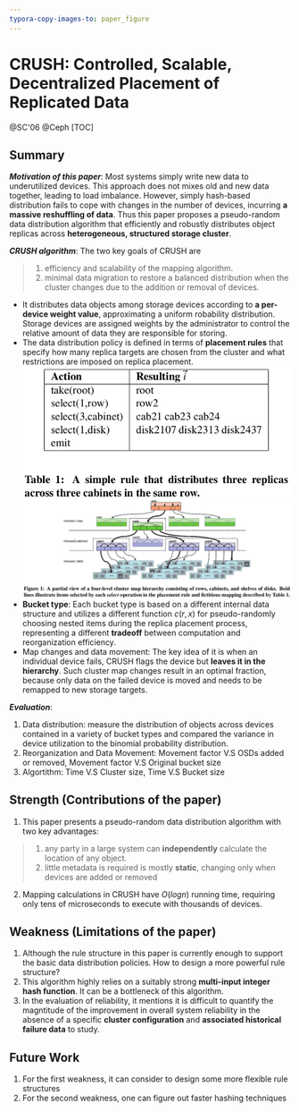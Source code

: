 ```yaml
---
typora-copy-images-to: paper_figure
---
```

# CRUSH: Controlled, Scalable, Decentralized Placement of Replicated Data
@SC'06 @Ceph
[TOC]

## Summary
***Motivation of this paper***: Most systems simply write new data to underutilized devices. This approach does not mixes old and new data together, leading to load imbalance. However, simply hash-based distribution fails to cope with changes in the number of devices, incurring **a massive reshuffling of data**. Thus this paper proposes a pseudo-random data distribution algorithm that efficiently and robustly distributes object replicas across **heterogeneous, structured storage cluster**.

***CRUSH algorithm***:
The two key goals of CRUSH are 
>1. efficiency and scalability of the mapping algorithm.
>2. minimal data migration to restore a balanced distribution when the cluster changes due to the addition or removal of devices.

- It distributes data objects among storage devices according to **a per-device weight value**, approximating a uniform robability distribution. Storage devices are assigned weights by the administrator to control the relative amount of data they are responsible for storing.
- The data distribution policy is defined in terms of **placement rules** that specify how many replica targets are chosen from the cluster and what restrictions are imposed on replica placement.
![1534491996294](paper_figure/1534491996294.png)
![1534492144193](paper_figure/1534492144193.png)
- **Bucket type**: Each bucket type is based on a different internal data structure and utilizes a different function $c(r, x)$ for pseudo-randomly choosing nested items during the replica placement process, representing a different **tradeoff** between computation and reorganization efficiency.
- Map changes and data movement: The key idea of it is when an individual device fails, CRUSH flags the device but **leaves it in the hierarchy**. Such cluster map changes result in an optimal fraction, because only data on the failed device is moved and needs to be remapped to new storage targets.

***Evaluation***:
1. Data distribution: measure the distribution of objects across devices contained in a variety of bucket types and compared the variance in device utilization to the binomial probability distribution.
2. Reorganization and Data Movement: Movement factor V.S OSDs added or removed, Movement factor V.S Original bucket size
3. Algortithm: Time V.S Cluster size, Time V.S Bucket size
## Strength (Contributions of the paper)
1. This paper presents a pseudo-random data distribution algorithm with two key advantages:
>1) any party in a large system can **independently** calculate the location of any object.
>2) little metadata is required is mostly **static**, changing only when devices are added or removed

2. Mapping calculations in CRUSH have $O(logn)$ running time, requiring only tens of microseconds to execute with thousands of devices.

## Weakness (Limitations of the paper)
1. Although the rule structure in this paper is currently enough to support the basic data distribution policies. How to design a more powerful rule structure?
2. This algorithm highly relies on a suitably strong **multi-input integer hash function**. It can be a bottleneck of this algorithm.
3. In the evaluation of reliability, it mentions it is difficult to quantify the magntitude of the improvement in overall system reliability in the absence of a specific **cluster configuration** and **associated historical failure data** to study.

## Future Work
1. For the first weakness, it can consider to design some more flexible rule structures
2. For the second weakness, one can figure out faster hashing techniques 

